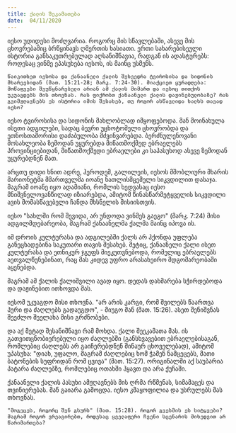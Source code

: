 ```yaml
---
title: ქალის შეკამათება
date:  04/11/2020
---
```


იესო უდიდესი მოძღვარია. როგორც მის სწავლებაში, ასევე მის ცხოვრებაშიც ბრწყინავს ღმერთის ხასიათი. ერთი სახარებისეული ისტორია განსაკუთრებულად აღსანიშნავია, რადგან ის ადასტურებს: როდესაც ვინმე ეპასუხება იესოს, ის მაინც უსმენს.

`წაიკითხეთ იესოსა და ქანაანელი ქალის შეხვედრა ტვიროსისა და სიდონის მხარეებიდან (მათ. 15:21-28; მარკ. 7:24-30). მიაქციეთ ყურადღება: მოწაფეები შეუწყნარებელი არიან ამ ქალის მიმართ და იესოც თითქოს უკუაგდებს მის თხოვნას. რას ფიქრობთ ქანაანელი ქალის დაჟინებულობაზე? რას გვიმჟღავნებს ეს ისტორია იმის შესახებ, თუ როგორ ასწავლიდა ხალხს თავად იესო?`

იესო ტვიროსისა და სიდონის მახლობლად იმყოფებოდა. მან მოინახულა ისეთი ადგილები, სადაც ბევრი უცხოტომელი ცხოვრობდა და ეთნოსთაშორისი დაძაბულობა მძვინვარებდა. ბერძნულენოვანი მოსახლეობა ზემოდან უყურებდა მიწათმოქმედ ებრაელებს პროვინციებიდან, მიწათმოქმედი ებრაელები კი საპასუხოდ  ასევე ზემოდან უყურებდნენ მათ.

არცთუ დიდი ხნით ადრე, ჰეროდემ, გალილეის, იესოს მშობლიური მხარის მარიონეტმა მმართველმა იოანე ნათლისმცემელი სიკვდილით დასაჯა. მაგრამ იოანე იყო ადამიანი, რომლის ხედვასაც იესო მნიშვნელოვანწილად იზიარებდა, ამიტომ წინასწარმეტყველის სიკვდილი ავის მომასწავებელი ჩანდა მხსნელის მისიისთვის.

იესო "სახლში რომ შევიდა, არ უნდოდა ვინმეს გაეგო" (მარკ. 7:24) მისი ადგილმდებარეობა, მაგრამ ქანაანელმა ქალმა მაინც იპოვა ის.

იმ დროის კულტურასა და ადგილებში ქალს არ ჰქონდა უფლება განეცხადებინა საკუთარი თავის შესახებ. მეტიც, ქანაანელი ქალი ისეთ კულტურასა და ეთნიკურ ჯგუფს მიეკუთვნებოდა, რომელიც ებრაელებს აეთვალწუნებინათ, რაც მას კიდევ უფრო არასახეირო მდგომარეობაში აყენებდა.

მაგრამ ამ ქალის ქალიშვილი ავად იყო. დედას დახმარება სჭირდებოდა და დაჟინებით ითხოვდა მას.

იესომ უკუაგდო მისი თხოვნა. "არ არის კარგი, რომ შვილებს წაართვა პური და ძაღლებს გადაუგდო", - მიუგო მან (მათ. 15:26). ასეთ შენიშვნას შეეძლო შეელახა მისი გრძნობები.

და აქ მეტად შესანიშნავი რამ მოხდა. ქალი შეეკამათა მას. ის გათვითცნობიერებული იყო ძაღლებში (განსხვავებით ებრაელებისაგან, რომლებიც ძაღლებს არ გაიჩერებდნენ შინაურ ცხოველებად), ამიტომ უპასუხა: "დიახ, უფალო, მაგრამ ძაღლებიც ხომ ჭამენ ნამცეცებს, მათი ბატონების სუფრიდან რომ ცვივა" (მათ. 15:27). ორიგინალში აქ საუბარია პატარა ძაღლებზე, რომლებიც ოთახში ჰყავთ და არა ქუჩაში.

ქანაანელი ქალის პასუხი ამჟღავნებს მის ღრმა რწმენას, სიმამაცეს და თვინიერებას. მან გაიარა გამოცდა. იესო კმაყოფილია და უსრულებს მას თხოვნას.

`"მოგეცეს, როგორც შენ გსურს" (მათ. 15:28). როგორ გვესმის ეს სიტყვები? მაგრამ როგორ ვრეაგირებთ, როდესაც ყველაფერი ჩვენი სცენარის მიხედვით არ წარიმართება? `